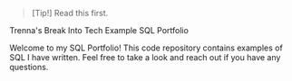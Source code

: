 >[Tip!]
>Read this first.


Trenna's Break Into Tech Example SQL Portfolio

Welcome to my SQL Portfolio! This code repository contains examples of SQL I have written. Feel free to take a look and reach out if you have any questions.

